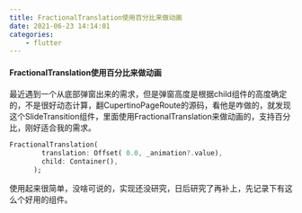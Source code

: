```yaml
---
title: FractionalTranslation使用百分比来做动画
date: 2021-06-23 14:14:01
categories:
    - flutter
---
```

#### FractionalTranslation使用百分比来做动画

最近遇到一个从底部弹窗出来的需求，但是弹窗高度是根据child组件的高度确定的，不是很好动态计算，翻CupertinoPageRoute的源码，看他是咋做的，就发现这个SlideTransition组件，里面使用FractionalTranslation来做动画的，支持百分比，刚好适合我的需求。

```dart
FractionalTranslation(
        translation: Offset( 0.0, _animation?.value),
        child: Container(),
      );
```

使用起来很简单，没啥可说的，实现还没研究，日后研究了再补上，先记录下有这么个好用的组件。